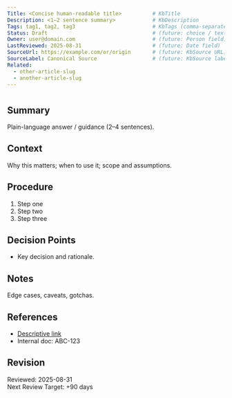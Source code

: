 ```yaml
---
Title: <Concise human-readable title>          # KbTitle
Description: <1–2 sentence summary>            # KbDescription
Tags: tag1, tag2, tag3                         # KbTags (comma-separated)
Status: Draft                                  # (future: choice / text)
Owner: user@domain.com                         # (future: Person field)
LastReviewed: 2025-08-31                       # (future: Date field)
SourceUrl: https://example.com/or/origin       # (future: KbSource URL)
SourceLabel: Canonical Source                  # (future: KbSource label; fallback to URL)
Related:
  - other-article-slug
  - another-article-slug
---
```


# <Concise human-readable title>

## Summary
Plain-language answer / guidance (2–4 sentences).

## Context
Why this matters; when to use it; scope and assumptions.

## Procedure
1. Step one
2. Step two
3. Step three

## Decision Points
- Key decision and rationale.

## Notes
Edge cases, caveats, gotchas.

## References
- [Descriptive link](https://example.com)
- Internal doc: ABC-123

## Revision
Reviewed: 2025-08-31  
Next Review Target: +90 days
